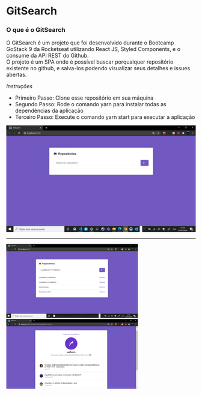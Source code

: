 <h1>GitSearch</h1>

<h3>O que é o GitSearch</h3>
<p>O GitSearch é um projeto que foi desenvolvido durante o Bootcamp GoStack 9 da Rocketseat utilizando React JS, Styled Components, e o consume da API REST do Github. <br>
O projeto é um SPA onde é possível buscar porqualquer repositório existente no github, e salva-los podendo visualizar seus detalhes e issues abertas. <p>

<i>Instruções</i>
<ul>
  <li>Primeiro Passo: Clone esse repositório em sua máquina</li>
  <li>Segundo Passo: Rode o comando yarn para instalar todas as dependências da aplicação</li>
  <li>Terceiro Passo: Execute o comando yarn start para executar a aplicação</li>
</ul>
  <p>
    <img src="zImages/screen1.png" with="450">
  </p>
 <hr>
 <p>
  <img src="zImages/screen2.png" width="350">
  <img src="zImages/screen3.png" width="350">
 </p>
